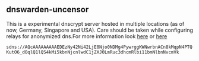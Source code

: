 ## dnswarden-uncensor

This is a experimental dnscrypt server hosted in multiple locations (as of now, Germany, Singapore and USA). Care should be taken while configuring relays for anonymized dns.For more information look [here](https://github.com/bhanupratapys/dnswarden) or [here](https://dnswarden.com)


`sdns://AQcAAAAAAAAAEDEzNy42Ni42LjE0Njo0NDMg4PywrggKWNwrbnACn8kMqpN4PTQKutO6_dOqlQ1lQS4kMi5kbnNjcnlwdC1jZXJ0LmRuc3dhcmRlbi11bmNlbnNvcmVk`
